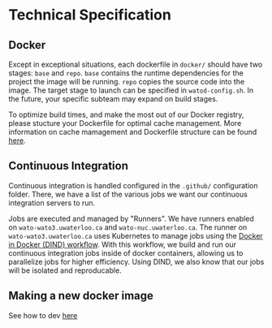 
# Technical Specification

## Docker
Except in exceptional situations, each dockerfile in `docker/` should have two stages: `base` and `repo`. `base` contains the runtime dependencies for the project the image will be running. `repo` copies the source code into the image. The target stage to launch can be specified in `watod-config.sh`. In the future, your specific subteam may expand on build stages.

To optimize build times, and make the most out of our Docker registry, please stucture your Dockerfile for optimal cache management. More information on cache mamagement and Dockerfile structure can be found [here](https://docs.docker.com/build/cache/).

## Continuous Integration

Continuous integration is handled configured in the `.github/` configuration folder. There, we have a list of the various jobs we want our continuous integration servers to run.

Jobs are executed and managed by "Runners". We have runners enabled on `wato-wato3.uwaterloo.ca` and `wato-nuc.uwaterloo.ca`. The runner on `wato-wato3.uwaterloo.ca` uses Kubernetes to manage jobs using the [Docker in Docker (DIND) workflow](https://docs.gitlab.com/ee/ci/docker/using_docker_build.html#use-the-docker-executor-with-the-docker-image-docker-in-docker). With this workflow, we build and run our continuous integration jobs inside of docker
containers, allowing us to parallelize jobs for higher efficiency. Using DIND, we also know that our jobs will be isolated and reproducable.

## Making a new docker image

See how to dev [here](dev/how_to_dev.md)
